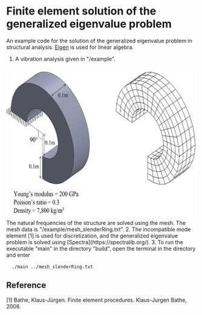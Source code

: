 # Finite element solution of the generalized eigenvalue problem

An example code for the solution of the generalized eigenvalue problem in structural analysis. [Eigen](https://eigen.tuxfamily.org/index.php?title=Main_Page) is used for linear algebra.

1. A vibration analysis given in "/example". 
<img src="example/vibrationAnalysis/problem_description.jpg" width="626" height="400" />  
The natural frequencies of the structure are solved using the mesh. The mesh data is "/example/mesh_slenderRing.txt".
2. The incompatible mode element [1] is used for discretization, and the generalized eigenvalue problem is solved using [Spectra](https://spectralib.org/).  
3. To run the executable "main" in the directory "build", open the terminal in the directory and enter
 
```
  ./main ../mesh_slenderRing.txt
```

## Reference
[1] Bathe, Klaus-Jürgen. Finite element procedures. Klaus-Jurgen Bathe, 2006.




